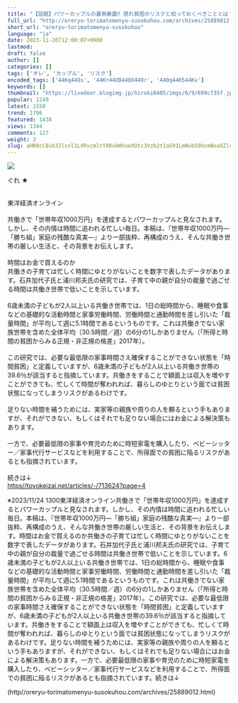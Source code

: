 ```yaml
---
title: "【話題】パワーカップルの裏側暴露‼ 隠れ貧困のリスクと知っておくべきこととは？ "
full_url: "http://oreryu-torimatomenyu-susokuhou.com/archives/25889012.html"
short_url: "oreryu-torimatomenyu-susokuhou"
language: "ja"
date: 2023-11-26T12:00:07+0900
lastmod: 
draft: false
author: []
categories: []
tags: ['オレ', 'カップル', 'リスク']
encoded_tags: ['44Kq44Os', '44Kr44OD44OX44Or', '44Oq44K544Kv']
keywords: []
thumbnail: "https://livedoor.blogimg.jp/hiroki0405/imgs/6/9/699cf35f.jpg"
popular: 1249
latest: 1550
trend: 1796
featured: 1438
views: 1344
comments: 127
weight: 3
slug: aHR0cC8vb3Jlcnl1LXRvcmltYXRvbWVueXUtc3Vzb2t1aG91LmNvbS9hcmNoaXZlcy8yNTg4OTAxMi5odG1s
---
```


![](https://livedoor.blogimg.jp/hiroki0405/imgs/6/9/699cf35f.jpg)

<div><p>ぐれ ★ </p><br> 東洋経済オンライン <br> <br> 共働きで「世帯年収1000万円」を達成するとパワーカップルと見なされます。しかし、その内情は時間に追われる忙しい毎日。本稿は、『世帯年収1000万円―「勝ち組」家庭の残酷な真実―』より一部抜粋、再構成のうえ、そんな共働き世帯の厳しい生活と、その背景をお伝えします。 <br> <br> 時間はお金で買えるのか <br> 共働きの子育ては忙しく時間にゆとりがないことを数字で表したデータがあります。石井加代子氏と浦川邦夫氏の研究では、子育て中の親が自分の裁量で過ごせる時間は共働き世帯で低いことを示しています。 <br> <br> 6歳未満の子どもが2人以上いる共働き世帯では、1日の総時間から、睡眠や食事などの基礎的な活動時間と家事労働時間、労働時間と通勤時間を差し引いた「裁量時間」が平均して週に5.1時間であるというものです。これは共働きでない家族世帯を含めた全体平均（30.5時間／週）の6分の1しかありません（「所得と時間の貧困からみる正規・非正規の格差」2017年）。 <br> <br> この研究では、必要な最低限の家事時間さえ確保することができない状態を「時間貧困」と定義していますが、6歳未満の子どもが2人以上いる共働き世帯の39.6％が該当すると指摘しています。共働きをすることで額面上は収入を増やすことができても、忙しくて時間が奪われれば、暮らしのゆとりという面では貧困状態になってしまうリスクがあるわけです。 <br> <br> 足りない時間を補うためには、実家等の親族や周りの人を頼るという手もありますが、それができない、もしくはそれでも足りない場合にはお金による解決策もあります。 <br> <br> 一方で、必要最低限の家事や育児のために時短家電を購入したり、ベビーシッター／家事代行サービスなどを利用することで、所得面での貧困に陥るリスクがあるとも指摘されています。 <br> <br> 続きは↓ <br> <a target='_blank' href='https//toyokeizai.net/articles/-/713624?page=4'>https//toyokeizai.net/articles/-/713624?page=4</a> <p>※2023/11/24 1300東洋経済オンライン共働きで「世帯年収1000万円」を達成するとパワーカップルと見なされます。しかし、その内情は時間に追われる忙しい毎日。本稿は、『世帯年収1000万円―「勝ち組」家庭の残酷な真実―』より一部抜粋、再構成のうえ、そんな共働き世帯の厳しい生活と、その背景をお伝えします。時間はお金で買えるのか共働きの子育ては忙しく時間にゆとりがないことを数字で表したデータがあります。石井加代子氏と浦川邦夫氏の研究では、子育て中の親が自分の裁量で過ごせる時間は共働き世帯で低いことを示しています。6歳未満の子どもが2人以上いる共働き世帯では、1日の総時間から、睡眠や食事などの基礎的な活動時間と家事労働時間、労働時間と通勤時間を差し引いた「裁量時間」が平均して週に5.1時間であるというものです。これは共働きでない家族世帯を含めた全体平均（30.5時間／週）の6分の1しかありません（「所得と時間の貧困からみる正規・非正規の格差」2017年）。この研究では、必要な最低限の家事時間さえ確保することができない状態を「時間貧困」と定義していますが、6歳未満の子どもが2人以上いる共働き世帯の39.6％が該当すると指摘しています。共働きをすることで額面上は収入を増やすことができても、忙しくて時間が奪われれば、暮らしのゆとりという面では貧困状態になってしまうリスクがあるわけです。足りない時間を補うためには、実家等の親族や周りの人を頼るという手もありますが、それができない、もしくはそれでも足りない場合にはお金による解決策もあります。一方で、必要最低限の家事や育児のために時短家電を購入したり、ベビーシッター／家事代行サービスなどを利用することで、所得面での貧困に陥るリスクがあるとも指摘されています。続きは↓</p></div>

(http//oreryu-torimatomenyu-susokuhou.com/archives/25889012.html)

